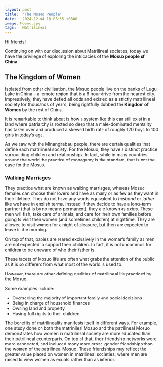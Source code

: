 ```yaml
---
layout: post
title:  "The Mosuo People"
date:   2024-12-04 18:05:55 +0300
image: Mosuo.jpg
tags:   Matrilineal
---
```

Hi friends!

Continuing on with our discussion about Matrilineal societies, today we have the privilege of exploring the intricacies of the **Mosuo people of China**. 

## The Kingdom of Women ##

Isolated from other civilisation, the Mosuo people live on the banks of Lugu Lake in China – a remote region that is a 6 hour drive from the nearest city. Impressively, they have defied all odds and existed as a strictly matrillineal society for thousands of years, being rightfully dubbed the **Kingdom of Women** by the rest of China.

It is remarkable to think about is how a system like this can still exist in a land where patriarchy is rooted so deep that a male-dominated mentality has taken over and produced a skewed birth rate of roughly 120 boys to 100 girls in today’s age.

As we saw with the Minangkabau people, there are certain qualities that define each matrilineal society. For the Mosuo, they have a distinct practice surrounding children and relationships. In fact, while in many countries around the world the practice of monogamy is the standard, that is not the case for the Mosuo.

### Walking Marriages ###

They practice what are known as walking marriages, whereas Mosuo females can choose their lovers and have as many or as few as they want in their lifetime. They do not have any words equivalent to *husband* or *father* like we have in english terms. Instead, if they decide to have a long-term partner (that is by no means permanent), they are known as *axias*. These men will fish, take care of animals, and care for their own families before going to visit their women (and sometimes children) at nighttime. They are allowed to visit women for a night of pleasure, but then are expected to leave in the morning. 

On top of that, babies are reared exclusively in the woman’s family as men are not expected to support their children. In fact, it is not uncommon for children to be unaware of who their father is. 

These facets of Mosuo life are often what grabs the attention of the public as it is so different from what most of the world is used to.

However, there are other defining qualities of matrilineal life practiced by the Mosuo. 

Some examples include:

-	Overseeing the majority of important family and social decisions
-	Being in charge of household finances
-	Owning land and property
-	Having full rights to their children

The benefits of matrilineality manifests itself in different ways. For example, one study done on both the matrinileal Mosuo and the patrilineal Mosuo demonstrates how women in matrilineal society are more educated than their patrilineal counterparts. On top of that, their friendship networks were more connected, and included many more cross-gender friendships than the women of the patrilineal Mosuo. These friendships may reflect the greater value placed on women in matrilineal societies, where men are raised to view women as equals rather than as inferior. 
